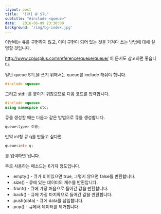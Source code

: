 ```yaml
---
layout: post
title:  "[큐] 큐 STL"
subtitle: "#include <queue>"
date:   2018-06-09 23:38:00
background: '/img/bg-index.jpg'
---
```


이번에는 큐를 구현하지 않고, 이미 구현이 되어 있는 것을 가져다 쓰는 방법에 대해 설명할 것입니다.

http://www.cplusplus.com/reference/queue/queue/ 이 문서도 참고하면 좋습니다.

일단 queue STL을 쓰기 위해서는 queue를 include 해줘야 합니다.
```cpp
#include <queue>
```

그리고 std:: 를 붙이기 귀찮으므로 다음 코드를 입력합니다.
```cpp
#include <queue>
using namespace std;
```

큐를 생성할 때는 다음과 같은 방법으로 큐를 생성합니다.
```cpp
queue<type> 이름;
```

만약 int형 큐 q를 만들고 싶다면
```cpp
queue<int> q;
```
를 입력하면 됩니다.

주로 사용하는 메소드는 6가지 정도입니다.
* .empty() - 큐가 비어있으면 true, 그렇지 않으면 false를 반환합니다.
* .size() - 큐에 있는 데이터의 개수를 반환압니다.
* .front() - 큐에 가장 처음으로 들어간 값을 반환합니다.
* .back() - 큐에 가장 마지막으로 들어간 값을 반환합니다.
* .push(data) - 큐에 data를 삽입합니다.
* .pop() - 큐에서 데이터를 제거합니다.
